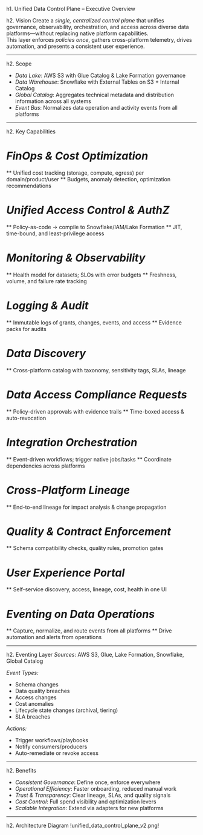 h1. Unified Data Control Plane – Executive Overview

h2. Vision
Create a *single, centralized control plane* that unifies governance, observability, orchestration, and access across diverse data platforms—without replacing native platform capabilities.  
This layer enforces *policies once*, gathers cross-platform telemetry, drives automation, and presents a consistent user experience.

---

h2. Scope
* *Data Lake*: AWS S3 with Glue Catalog & Lake Formation governance
* *Data Warehouse*: Snowflake with External Tables on S3 + Internal Catalog
* *Global Catalog*: Aggregates technical metadata and distribution information across all systems
* *Event Bus*: Normalizes data operation and activity events from all platforms

---

h2. Key Capabilities

# *FinOps & Cost Optimization*
** Unified cost tracking (storage, compute, egress) per domain/product/user
** Budgets, anomaly detection, optimization recommendations

# *Unified Access Control & AuthZ*
** Policy-as-code → compile to Snowflake/IAM/Lake Formation
** JIT, time-bound, and least-privilege access

# *Monitoring & Observability*
** Health model for datasets; SLOs with error budgets
** Freshness, volume, and failure rate tracking

# *Logging & Audit*
** Immutable logs of grants, changes, events, and access
** Evidence packs for audits

# *Data Discovery*
** Cross-platform catalog with taxonomy, sensitivity tags, SLAs, lineage

# *Data Access Compliance Requests*
** Policy-driven approvals with evidence trails
** Time-boxed access & auto-revocation

# *Integration Orchestration*
** Event-driven workflows; trigger native jobs/tasks
** Coordinate dependencies across platforms

# *Cross-Platform Lineage*
** End-to-end lineage for impact analysis & change propagation

# *Quality & Contract Enforcement*
** Schema compatibility checks, quality rules, promotion gates

# *User Experience Portal*
** Self-service discovery, access, lineage, cost, health in one UI

# *Eventing on Data Operations*
** Capture, normalize, and route events from all platforms
** Drive automation and alerts from operations

---

h2. Eventing Layer
*Sources*: AWS S3, Glue, Lake Formation, Snowflake, Global Catalog

*Event Types:*
* Schema changes
* Data quality breaches
* Access changes
* Cost anomalies
* Lifecycle state changes (archival, tiering)
* SLA breaches

*Actions:*
* Trigger workflows/playbooks
* Notify consumers/producers
* Auto-remediate or revoke access

---

h2. Benefits
* *Consistent Governance*: Define once, enforce everywhere
* *Operational Efficiency*: Faster onboarding, reduced manual work
* *Trust & Transparency*: Clear lineage, SLAs, and quality signals
* *Cost Control*: Full spend visibility and optimization levers
* *Scalable Integration*: Extend via adapters for new platforms

---

h2. Architecture Diagram
!unified_data_control_plane_v2.png!

